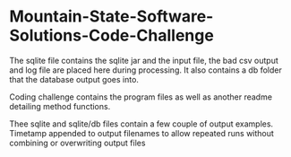# Mountain-State-Software-Solutions-Code-Challenge

The sqlite file contains the sqlite jar and the input file, the bad csv output and log file are placed here during processing. It also contains a db folder that the database output goes into.

Coding challenge contains the program files as well as another readme detailing method functions.

Thee sqlite and sqlite/db files contain a few couple of output examples. Timetamp appended to output filenames to allow repeated runs without combining or overwriting output files

